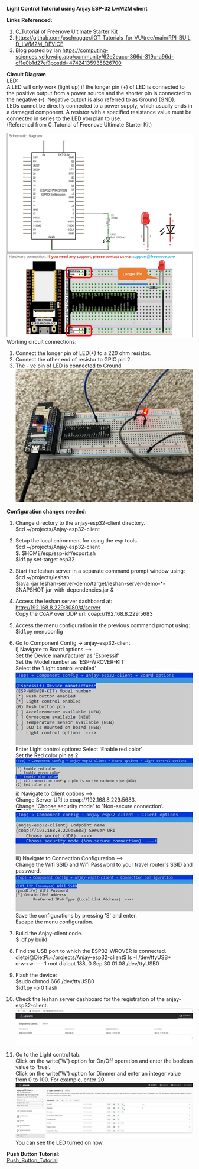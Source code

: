**Light Control Tutorial using Anjay ESP-32 LwM2M client**

**Links Referenced:**
1. C_Tutorial of Freenove Ultimate Starter Kit
2. https://github.com/pschragger/IOT_Tutorials_for_VU/tree/main/RPI_BUILD_LWM2M_DEVICE
3. Blog posted by Ian
 https://computing-sciences.yellowdig.app/community/62e2eacc-366d-319c-a96d-cf1e0b1d27ef?postId=47424135935826700

**Circuit Diagram**<br/>
LED:<br/>
A LED will only work (light up) if the longer pin (+) of LED is connected to the positive output from a power
source and the shorter pin is connected to the negative (-). Negative output is also referred to as Ground
(GND).<br/>
LEDs cannot be directly connected to a power supply, which usually ends in a damaged component. A
resistor with a specified resistance value must be connected in series to the LED you plan to use.<br/>
(Referencd from C_Tutorial of Freenove Ultimate Starter Kit)

![Schematic_Diagram](/Anjay-esp32-client/image/Schematic_Diagram.JPG)<br/>
![Hardware_Connection](/Anjay-esp32-client/image/Hardware_Connection.JPG)<br/>
Working circuit connections:<br/>
1. Connect the longer pin of LED(+) to a 220 ohm resistor.<br/>
2. Connect the other end of resistor to GPIO pin 2.<br/>
3. The - ve pin of LED is connected to Ground.<br/>
![Circuit_Diagram_Light_Control](/Anjay-esp32-client/image/Circuit_Diagram_Light_Control.jpeg)<br/>

**Configuration changes needed:**
1. Change directory to the anjay-esp32-client directory.<br/>
$cd ~/projects/Anjay-esp32-client<br/>
2. Setup the local enironment for using the esp tools.<br/>
$cd ~/projects/Anjay-esp32-client<br/>
$. $HOME/esp/esp-idf/export.sh<br/>
$idf.py set-target esp32 <br/>
3. Start the leshan server in a separate command prompt window using:<br/>
$cd ~/projects/leshan<br/>
$java -jar leshan-server-demo/target/leshan-server-demo-*-SNAPSHOT-jar-with-dependencies.jar &<br/>
4. Access the leshan server dashboard at:<br/>
http://192.168.8.229:8080/#/server<br/>
Copy the CoAP over UDP url: coap://192.168.8.229:5683<br/>
5. Access the menu configuration in the previous command prompt using:<br/>
$idf.py menuconfig<br/>
6. Go to Component Config -> anjay-esp32-client<br/>
i) Navigate to Board options --> <br/>
Set the Device manufacturer as 'Espressif'<br/>
Set the Model number as 'ESP-WROVER-KIT'<br/>
Select the 'Light control enabled'<br/>
![Board_options](/Anjay-esp32-client/image/Board_options.JPG)<br/>
Enter Light control options: Select 'Enable red color'<br/>
Set the Red color pin as 2.<br/>
![Light_control_options](/Anjay-esp32-client/image/Light_control_options.JPG)<br/>
ii) Navigate to Client options --><br/>
Change Server URI to coap://192.168.8.229:5683.<br/>
Change 'Choose security mode' to 'Non-secure connection'.<br/>
![Client_options](/Anjay-esp32-client/image/Client_options.JPG)<br/>
iii) Navigate to Connection Configuration --> <br/>
Change the Wifi SSID and Wifi Password to your travel router's SSID and password.<br/>
![Wifi_SSID](/Anjay-esp32-client/image/Wifi_SSID.JPG)<br/>
Save the configurations by pressing 'S' and enter.<br/>
Escape the menu configuration.<br/>

7. Build the Anjay-client code.<br/>
$ idf.py build<br/>
8. Find the USB port to which the ESP32-WROVER is connected.<br/>
dietpi@DietPi:~/projects/Anjay-esp32-client$ ls -l /dev/ttyUSB*<br/>
crw-rw---- 1 root dialout 188, 0 Sep 30 01:08 /dev/ttyUSB0<br/>
9. Flash the device:<br/>
$sudo chmod 666 /dev/ttyUSB0<br/>
$idf.py -p 0 flash<br/>
10. Check the leshan server dashboard for the registration of the anjay-esp32-client.<br/>
![Anjay-esp32-client](/Anjay-esp32-client/image/Anjay-esp32-client.JPG)<br/>
11. Go to the Light control tab.<br/>
Click on the write('W') option for On/Off operation and enter the boolean value to 'true'.<br/>
Click on the write('W') option for Dimmer and enter an integer value from 0 to 100. For example, enter 20.<br/>
![Light_control_settings](/Anjay-esp32-client/image/Light_control_settings.JPG)<br/>
You can see the LED turned on now.<br/>

**Push Button Tutorial**:<br/>
[Push_Button_Tutorial](/Anjay-esp32-client/Push_Button_Tutorial.md)<br/>






